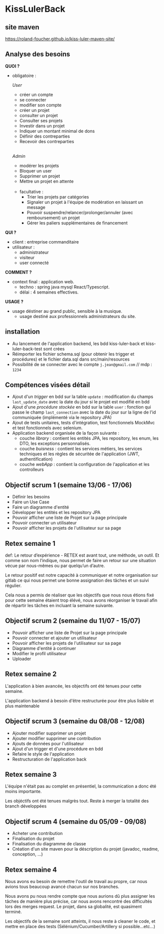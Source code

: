 # KissLulerBack

## site maven

https://roland-foucher.github.io/kiss-luler-maven-site/

## Analyse des besoins

**QUOI ?**

* obligatoire :
  
    *User* 
    * créer un compte
    * se connecter
    * modifier son compte
    * créer un projet
    * consulter un projet
    * Consulter ses projets
    * Investir dans un projet
    * Indiquer un montant minimal de dons
    * Définir des contreparties
    * Recevoir des contreparties <br/><br/>

    *Admin*
    * modérer les projets
    * Bloquer un user
    * Supprimer un projet
    * Mettre un projet en attente

    <br/>

  * facultative :
    * Trier les projets par catégories
    * Signaler un projet à l'équipe de modération en laissant un message
    * Pouvoir suspendre/relancer/prolonger/annuler (avec remboursement) un projet
    * Gérer les paliers supplémentaires de financement

**QUI ?**
  * client : entreprise commanditaire
  * utilisateur : 
    * administrateur
    * visiteur 
    * user connecté

**COMMENT ?**

* context final : application web.
  * techno : spring java mysql React/Typescript.
  * délai : 4 semaines effectives.

**USAGE ?**

* usage déstiner au grand public, sensible à la musique.
  * usage destiné aux professionnels administrateurs du site.


## installation 

* Au lancement de l'application backend, les bdd kiss-luler-back et kiss-luler-back-test sont crées
* Réimporter les fichier schema.sql (pour obtenir les trigger et procédures) et le fichier data.sql dans src/main/resources
* Possibilité de se connecter avec le compte `j.jean@gmail.com`  // mdp : `1234`

## Compétences visées détail

* Ajout d'un *trigger* en bdd sur la table `update` : modification du champs `last_update_date` avec la date du jour si le projet est modifié en bdd
* Ajout d'une *procédure stockée* en bdd sur la table `user` : fonction qui passe le champ `last_connection` avec la date du jour sur la ligne de l'id communiquée (implémenté via le repository JPA)
* Ajout de tests unitaires, tests d'intégration, test fonctionnels MockMvc et test fonctionnels avec selenium.
* Application backend organisée de la façon suivante :
  * couche *library* : contient les entités JPA, les repository, les enum, les DTO, les exceptions personnalisés.
  * couche *buisness* : contient les services métiers, les services techniques et les règles de sécuritée de l'application (JWT, authentification)
  * couche *webApp* : contient la configuration de l'application et les controlleurs


## Objectif scrum 1 (semaine 13/06 - 17/06)

* Définir les besoins
* Faire un Use Case
* Faire un diagramme d'entité
* Développer les entités et les repository JPA
* Pouvoir afficher une liste de Projet sur la page principale
* Pouvoir connecter un utilisateur
* Pouvoir afficher les projets de l'utilisateur sur sa page

## Retex semaine 1

def: Le retour d’expérience - RETEX est avant tout, une méthode, un outil. Et comme son nom l’indique, nous permet de faire un retour sur une situation vécue par nous-mêmes ou par quelqu’un d’autre.

Le retour positif est notre capacité à communiquer et notre organisation sur gitlab ce qui nous permet une bonne assignation des tâches et un suivi régulier. 

Cela nous a permis de réaliser que les objectifs que nous nous étions fixé pour cette semaine étaient trop élévé, nous avons réorganiser le travail afin de répartir les tâches en incluant la semaine suivante.

## Objectif scrum 2 (semaine du 11/07 - 15/07)

* Pouvoir afficher une liste de Projet sur la page principale
* Pouvoir connecter et ajouter un utilisateur
* Pouvoir afficher les projets de l'utilisateur sur sa page
* Diagramme d'entité à continuer
* Modifier le profil utilisateur
* Uploader

## Retex semaine 2
L'application à bien avancée, les objectifs ont été tenues pour cette semaine.

L'application backend à besoin d'être restructurée pour être plus lisible et plus maintenable

## Objectif scrum 3 (semaine du 08/08 - 12/08)

* Ajouter modifier supprimer un projet
* Ajouter modifier supprimer une contribution
* Ajouts de données pour l'utilisateur
* Ajout d'un trigger et d'une procédure en bdd
* Refaire le style de l'application
* Restructuration de l'application back

## Retex semaine 3

L'équipe n'était pas au complet en présentiel, la communication a donc été moins importante.

Les objéctifs ont été tenues malgrès tout. Reste à merger la totalité des branch développées


## Objectif scrum 4 (semaine du 05/09 - 09/08)

* Acheter une contribution
* Finalisation du projet
* Finalisation du diagramme de classe
* Création d'un site maven pour la déscription du projet (javadoc, readme, conception, ...)

## Retex semaine 4

Nous avons eu besoin de remettre l'outil de travail au propre, car nous avions tous beaucoup avancé chacun sur nos branches.

Nous avons pu nous rendre compte que nous aurions dû plus assigner les tâches de manière plus précise, car nous avons rencontré des difficultés lors des merges request.
Le projet, dans sa globalité, est quasiment terminé.

Les objectifs de la semaine sont atteints, il nous reste à cleaner le code, et mettre en place des tests (Sélénium/Cucumber/Artillery si possible...etc...)

